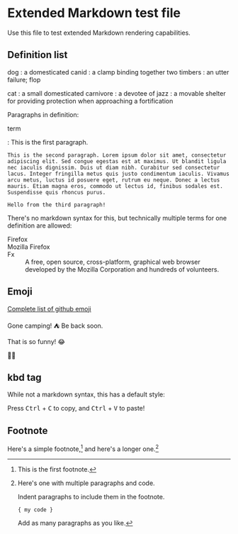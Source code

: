 # Extended Markdown test file

Use this file to test extended Markdown rendering capabilities.

## Definition list

dog
    : a domesticated canid
    : a clamp binding together two timbers
    : an utter failure; flop

cat
    : a small domesticated carnivore
    : a devotee of jazz
    : a movable shelter for providing protection when approaching a fortification

Paragraphs in definition:

term
    
:   This is the first paragraph.

    This is the second paragraph. Lorem ipsum dolor sit amet, consectetur adipiscing elit. Sed congue egestas est at maximus. Ut blandit ligula nec iaculis dignissim. Duis ut diam nibh. Curabitur sed consectetur lacus. Integer fringilla metus quis justo condimentum iaculis. Vivamus arcu metus, luctus id posuere eget, rutrum eu neque. Donec a lectus mauris. Etiam magna eros, commodo ut lectus id, finibus sodales est. Suspendisse quis rhoncus purus.

    Hello from the third paragraph!

There's no markdown syntax for this, but technically multiple terms for one definition are allowed:

<dl>
    <dt>Firefox</dt>
    <dt>Mozilla Firefox</dt>
    <dt>Fx</dt>
    <dd>A free, open source, cross-platform, graphical web browser
        developed by the Mozilla Corporation and hundreds of volunteers.</dd>
</dl>

## Emoji

[Complete list of github emoji](https://github.com/ikatyang/emoji-cheat-sheet/blob/master/README.md)

Gone camping! :tent: Be back soon.

That is so funny! :joy:

:cowboy_hat_face::nerd_face:

## kbd tag

While not a markdown syntax, this has a default style:

Press <kbd>Ctrl</kbd> + <kbd>C</kbd> to copy, and <kbd>Ctrl</kbd> + <kbd>V</kbd> to paste!

## Footnote

Here's a simple footnote,[^1] and here's a longer one.[^bignote]

[^1]: This is the first footnote.

[^bignote]: Here's one with multiple paragraphs and code.

    Indent paragraphs to include them in the footnote.

    `{ my code }`

    Add as many paragraphs as you like.
